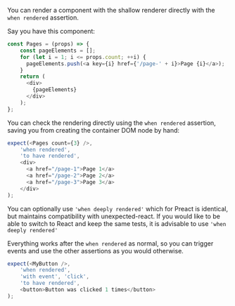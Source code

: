 
You can render a component with the shallow renderer directly with the `when rendered` assertion.

Say you have this component:
```js
const Pages = (props) => {
    const pageElements = [];
    for (let i = 1; i <= props.count; ++i) {
      pageElements.push(<a key={i} href={'/page-' + i}>Page {i}</a>);
    }
    return (
      <div>
        {pageElements}
      </div>
    );
};

```

You can check the rendering directly using the `when rendered` assertion, saving you from creating the container DOM node by hand:
```js
expect(<Pages count={3} />, 
    'when rendered',
    'to have rendered', 
    <div>
      <a href="/page-1">Page 1</a>
      <a href="/page-2">Page 2</a>
      <a href="/page-3">Page 3</a>
    </div>
);
```

You can optionally use `'when deeply rendered'` which for Preact is identical, but maintains compatibility with unexpected-react. 
If you would like to be able to switch to React and keep the same tests, it is advisable to use `'when deeply rendered'`

Everything works after the `when rendered` as normal, so you can trigger events and use the other assertions as you would otherwise.
```js
expect(<MyButton />, 
    'when rendered', 
    'with event', 'click',
    'to have rendered', 
    <button>Button was clicked 1 times</button>
);
```
